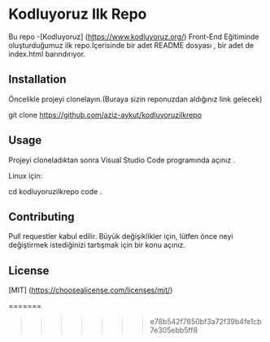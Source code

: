 # Kodluyoruz Ilk Repo

Bu repo 
-[Kodluyoruz] (https://www.kodluyoruz.org/) 
Front-End Eğitiminde oluşturduğumuz ilk repo.İçerisinde bir adet README dosyası , bir adet de index.html barındırıyor.





## Installation 

Öncelikle projeyi clonelayın.(Buraya sizin reponuzdan aldığınız link gelecek)

git clone https://github.com/aziz-aykut/kodluyoruzilkrepo




## Usage 

Projeyi cloneladıktan sonra Visual Studio Code programında açınız .

Linux için:

cd kodluyoruzilkrepo
code .




## Contributing 

Pull requestler kabul edilir. Büyük değişiklikler için, lütfen önce neyi değiştirmek istediğinizi tartışmak için bir konu açınız.


## License

[MIT] (https://choosealicense.com/licenses/mit/)


=======
>>>>>>> e78b542f7650bf3a72f39b4fe1cb7e305ebb5ff8

